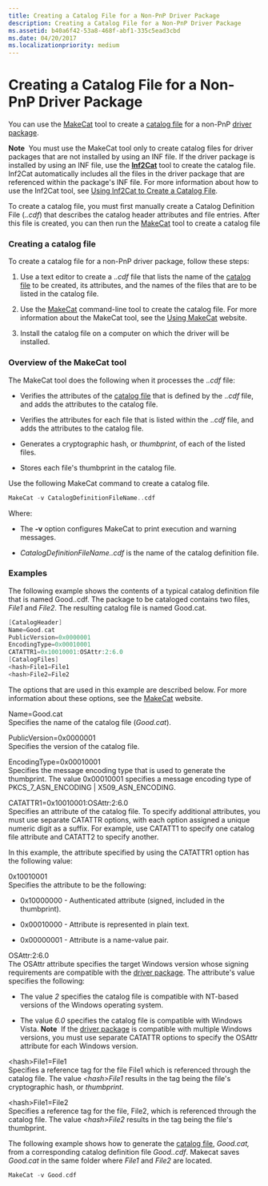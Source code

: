 ```yaml
---
title: Creating a Catalog File for a Non-PnP Driver Package
description: Creating a Catalog File for a Non-PnP Driver Package
ms.assetid: b40a6f42-53a8-468f-abf1-335c5ead3cbd
ms.date: 04/20/2017
ms.localizationpriority: medium
---
```


# Creating a Catalog File for a Non-PnP Driver Package


You can use the [MakeCat](https://go.microsoft.com/fwlink/p/?linkid=104922) tool to create a [catalog file](catalog-files.md) for a non-PnP [driver package](driver-packages.md).

**Note**  You must use the MakeCat tool only to create catalog files for driver packages that are not installed by using an INF file. If the driver package is installed by using an INF file, use the [**Inf2Cat**](../devtest/inf2cat.md) tool to create the catalog file. Inf2Cat automatically includes all the files in the driver package that are referenced within the package's INF file. For more information about how to use the Inf2Cat tool, see [Using Inf2Cat to Create a Catalog File](using-inf2cat-to-create-a-catalog-file.md).

 

To create a catalog file, you must first manually create a Catalog Definition File (.*.cdf*) that describes the catalog header attributes and file entries. After this file is created, you can then run the [MakeCat](https://go.microsoft.com/fwlink/p/?linkid=104922) tool to create a catalog file

### Creating a catalog file

To create a catalog file for a non-PnP driver package, follow these steps:

1.  Use a text editor to create a .*.cdf* file that lists the name of the [catalog file](catalog-files.md) to be created, its attributes, and the names of the files that are to be listed in the catalog file.

2.  Use the [MakeCat](https://go.microsoft.com/fwlink/p/?linkid=104922) command-line tool to create the catalog file. For more information about the MakeCat tool, see the [Using MakeCat](https://go.microsoft.com/fwlink/p/?linkid=70086) website.

3.  Install the catalog file on a computer on which the driver will be installed.

### Overview of the MakeCat tool

The MakeCat tool does the following when it processes the .*.cdf* file:

-   Verifies the attributes of the [catalog file](catalog-files.md) that is defined by the .*.cdf* file, and adds the attributes to the catalog file.

-   Verifies the attributes for each file that is listed within the .*.cdf* file, and adds the attributes to the catalog file.

-   Generates a cryptographic hash, or *thumbprint*, of each of the listed files.

-   Stores each file's thumbprint in the catalog file.

Use the following MakeCat command to create a catalog file.

```cpp
MakeCat -v CatalogDefinitionFileName..cdf
```

Where:

-   The **-v** option configures MakeCat to print execution and warning messages.

-   *CatalogDefinitionFileName..cdf* is the name of the catalog definition file.

### Examples

The following example shows the contents of a typical catalog definition file that is named Good..cdf. The package to be cataloged contains two files, *File1* and *File2*. The resulting catalog file is named Good.cat.

```cpp
[CatalogHeader]
Name=Good.cat
PublicVersion=0x0000001
EncodingType=0x00010001
CATATTR1=0x10010001:OSAttr:2:6.0
[CatalogFiles]
<hash>File1=File1
<hash>File2=File2
```

The options that are used in this example are described below. For more information about these options, see the [MakeCat](https://go.microsoft.com/fwlink/p/?linkid=104922) website.

<a href="" id="name-good-cat"></a>Name=Good.cat  
Specifies the name of the catalog file (*Good.cat*).

<a href="" id="publicversion-0x0000001"></a>PublicVersion=0x0000001  
Specifies the version of the catalog file.

<a href="" id="encodingtype-0x00010001"></a>EncodingType=0x00010001  
Specifies the message encoding type that is used to generate the thumbprint. The value 0x00010001 specifies a message encoding type of PKCS_7_ASN_ENCODING | X509_ASN_ENCODING.

<a href="" id="catattr1-0x10010001-osattr-2-6-0"></a>CATATTR1=0x10010001:OSAttr:2:6.0  
Specifies an attribute of the catalog file. To specify additional attributes, you must use separate CATATTR options, with each option assigned a unique numeric digit as a suffix. For example, use CATATT1 to specify one catalog file attribute and CATATT2 to specify another.

In this example, the attribute specified by using the CATATTR1 option has the following value:

<a href="" id="0x10010001"></a>0x10010001  
Specifies the attribute to be the following:

-   0x10000000 - Authenticated attribute (signed, included in the thumbprint).

-   0x00010000 - Attribute is represented in plain text.

-   0x00000001 - Attribute is a name-value pair.

<a href="" id="osattr-2-6-0"></a>OSAttr:2:6.0  
The OSAttr attribute specifies the target Windows version whose signing requirements are compatible with the [driver package](driver-packages.md). The attribute's value specifies the following:

-   The value *2* specifies the catalog file is compatible with NT-based versions of the Windows operating system.

-   The value *6.0* specifies the catalog file is compatible with Windows Vista.
    **Note**  If the [driver package](driver-packages.md) is compatible with multiple Windows versions, you must use separate CATATTR options to specify the OSAttr attribute for each Windows version.

     

<a href="" id="-hash-file1-file1"></a>&lt;hash&gt;File1=File1  
Specifies a reference tag for the file File1 which is referenced through the catalog file. The value *&lt;hash&gt;File1* results in the tag being the file's cryptographic hash, or *thumbprint*.

<a href="" id="-hash-file1-file2"></a>&lt;hash&gt;File1=File2  
Specifies a reference tag for the file, File2, which is referenced through the catalog file. The value *&lt;hash&gt;File2* results in the tag being the file's thumbprint.

The following example shows how to generate the [catalog file](catalog-files.md), *Good.cat,* from a corresponding catalog definition file *Good..cdf*. Makecat saves *Good.cat* in the same folder where *File1* and *File2* are located.

```cpp
MakeCat -v Good.cdf
```

 

